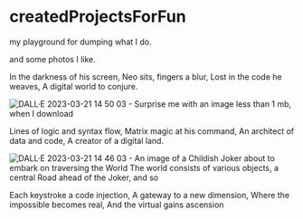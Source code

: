 # createdProjectsForFun
 my playground for dumping what I do.

and some photos I like.

In the darkness of his screen,
Neo sits, fingers a blur,
Lost in the code he weaves,
A digital world to conjure.

![DALL·E 2023-03-21 14 50 03 - Surprise me with an image less than 1 mb, when I download](https://user-images.githubusercontent.com/62525324/226611041-ab025bb7-bdd6-4376-80ea-30940077206b.png)

Lines of logic and syntax flow,
Matrix magic at his command,
An architect of data and code,
A creator of a digital land.

![DALL·E 2023-03-21 14 46 03 - An image of a Childish Joker about to embark on traversing the World  The world consists of various objects, a central Road ahead of the Joker, and so](https://user-images.githubusercontent.com/62525324/226611148-76a8cab3-d17b-486d-b41f-df94bf5e6723.png)

Each keystroke a code injection,
A gateway to a new dimension,
Where the impossible becomes real,
And the virtual gains ascension
